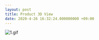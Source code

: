 ```yaml
---
layout: post
title: Product 3D View
date: 2020-4-26 16:32:24.000000000 +09:00
---
```


![1.gif]("walsonxie.github.io/assets/images/")
